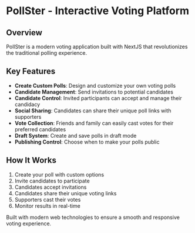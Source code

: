 # PollSter - Interactive Voting Platform

## Overview
PollSter is a modern voting application built with NextJS that revolutionizes the traditional polling experience.

## Key Features
- **Create Custom Polls**: Design and customize your own voting polls
- **Candidate Management**: Send invitations to potential candidates
- **Candidate Control**: Invited participants can accept and manage their candidacy
- **Social Sharing**: Candidates can share their unique poll links with supporters
- **Vote Collection**: Friends and family can easily cast votes for their preferred candidates
- **Draft System**: Create and save polls in draft mode
- **Publishing Control**: Choose when to make your polls public

## How It Works
1. Create your poll with custom options
2. Invite candidates to participate
3. Candidates accept invitations
4. Candidates share their unique voting links
5. Supporters cast their votes
6. Monitor results in real-time

Built with modern web technologies to ensure a smooth and responsive voting experience.